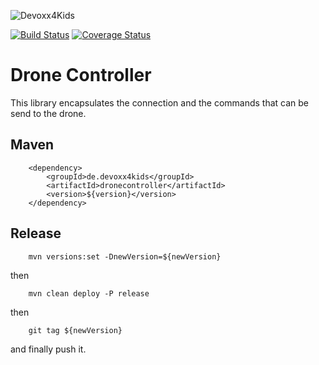 ![Devoxx4Kids](http://www.devoxx4kids.de/wp-content/uploads/2015/07/cropped-header_hp.jpg)

[![Build Status](https://travis-ci.org/Devoxx4KidsDE/drone-controller.svg?branch=master)](https://travis-ci.org/Devoxx4KidsDE/drone-controller)
[![Coverage Status](https://coveralls.io/repos/github/Devoxx4KidsDE/drone-controller/badge.svg?branch=master)](https://coveralls.io/github/Devoxx4KidsDE/drone-controller?branch=master)

# Drone Controller

This library encapsulates the connection and the commands that can be send to the drone.

## Maven

        <dependency>
            <groupId>de.devoxx4kids</groupId>
            <artifactId>dronecontroller</artifactId>
            <version>${version}</version>
        </dependency>
        
## Release

        mvn versions:set -DnewVersion=${newVersion}

then

        mvn clean deploy -P release

then

        git tag ${newVersion}

and finally push it.